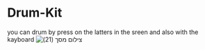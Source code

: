 # Drum-Kit

you can drum by press on the latters in the sreen and also with the kayboard
![‏‏צילום מסך (21)](https://user-images.githubusercontent.com/44774616/127231289-023a2669-e12c-4323-a0a2-545e24fd0544.png)

